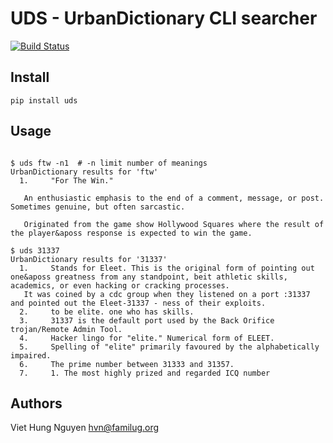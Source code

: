 # UDS - UrbanDictionary CLI searcher

[![Build Status](https://travis-ci.org/hvnsweeting/uds.svg?branch=master)](https://travis-ci.org/hvnsweeting/uds)

## Install

```
pip install uds
```

## Usage

```

$ uds ftw -n1  # -n limit number of meanings
UrbanDictionary results for 'ftw'
  1.     "For The Win."

   An enthusiastic emphasis to the end of a comment, message, or post. Sometimes genuine, but often sarcastic.

   Originated from the game show Hollywood Squares where the result of the player&aposs response is expected to win the game.

$ uds 31337
UrbanDictionary results for '31337'
  1.     Stands for Eleet. This is the original form of pointing out one&aposs greatness from any standpoint, beit athletic skills, academics, or even hacking or cracking processes.
   It was coined by a cdc group when they listened on a port :31337 and pointed out the Eleet-31337 - ness of their exploits.
  2.     to be elite. one who has skills.
  3.     31337 is the default port used by the Back Orifice trojan/Remote Admin Tool.
  4.     Hacker lingo for "elite." Numerical form of ELEET.
  5.     Spelling of "elite" primarily favoured by the alphabetically impaired.
  6.     The prime number between 31333 and 31357.
  7.     1. The most highly prized and regarded ICQ number
```

## Authors
Viet Hung Nguyen <hvn@familug.org>
